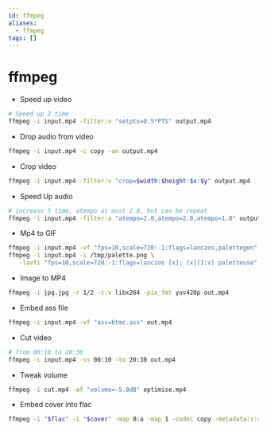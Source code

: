```yaml
---
id: ffmpeg
aliases:
  - ffmpeg
tags: []
---
```


# ffmpeg

* Speed up video

```bash
# Speed up 2 time
ffmpeg -i input.mp4 -filter:v "setpts=0.5*PTS" output.mp4
```

* Drop audio from video

```bash
ffmpeg -i input.mp4 -c copy -an output.mp4
```

* Crop video

```bash
ffmpeg -i input.mp4 -filter:v "crop=$width:$height:$x:$y" output.mp4
```

* Speed Up audio

```bash
# increase 5 time, atempo at most 2.0, but can be repeat
ffmpeg -i input.mp4 -filter:a "atempo=2.0,atempo=2.0,atempo=1.0" output.mp4
```

* Mp4 to GIF

```bash
ffmpeg -i input.mp4 -vf "fps=10,scale=720:-1:flags=lanczos,palettegen" -y "/tmp/palette.png"
ffmpeg -i input.mp4 -i /tmp/palette.png \
   -lavfi "fps=10,scale=720:-1:flags=lanczos [x]; [x][1:v] paletteuse" -y output.gif
```

* Image to MP4

```bash
ffmpeg -i jpg.jpg -r 1/2 -c:v libx264 -pix_fmt yuv420p out.mp4
```

* Embed ass file

```bash
ffmpeg -i input.mp4 -vf "ass=btmc.ass" out.mp4
```

* Cut video

```bash
# from 00:10 to 20:30
ffmpeg -i input.mp4 -ss 00:10 -to 20:30 out.mp4
```

- Tweak volume

```bash
ffmpeg -i cut.mp4 -af "volume=-5.8dB" optimise.mp4
```

* Embed cover into flac

```bash
ffmpeg -i "$flac" -i "$cover" -map 0:a -map 1 -codec copy -metadata:s:v title="Album cover" -metadata:s:v comment="Cover (front)" -disposition:v attached_pic "$output"
```
